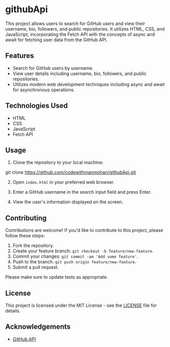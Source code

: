 # githubApi

This project allows users to search for GitHub users and view their username, bio, followers, and public repositories. It utilizes HTML, CSS, and JavaScript, incorporating the Fetch API with the concepts of async and await for fetching user data from the GitHub API.

## Features

- Search for GitHub users by username.
- View user details including username, bio, followers, and public repositories.
- Utilizes modern web development techniques including async and await for asynchronous operations.

## Technologies Used

- HTML
- CSS
- JavaScript
- Fetch API

## Usage

1. Clone the repository to your local machine:

git clone https://github.com/codewithmanmohan/githubApi.git

2. Open `index.html` in your preferred web browser.

3. Enter a GitHub username in the search input field and press Enter.

4. View the user's information displayed on the screen.

## Contributing

Contributions are welcome! If you'd like to contribute to this project, please follow these steps:

1. Fork the repository.
2. Create your feature branch: `git checkout -b feature/new-feature`.
3. Commit your changes: `git commit -am 'Add some feature'`.
4. Push to the branch: `git push origin feature/new-feature`.
5. Submit a pull request.

Please make sure to update tests as appropriate.

## License

This project is licensed under the MIT License - see the [LICENSE](LICENSE) file for details.

## Acknowledgements

- [GitHub API](https://docs.github.com/en/rest)

